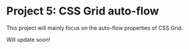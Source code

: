 <h1>Project 5: CSS Grid auto-flow</h1>
<p>This project will mainly focus on the auto-flow properties of CSS Grid.</p>
<p>Will update soon!</p>
